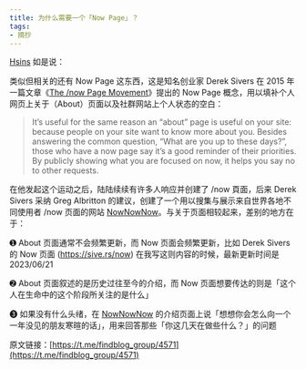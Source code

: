 ```yaml
---
title: 为什么需要一个「Now Page」？
tags:
- 摘抄
---
```

[Hsins](https://t.me/Hsins) 如是说：

类似但相关的还有 Now Page 这东西，这是知名创业家 Derek Sivers 在 2015 年一篇文章《[The /now Page Movement](https://sive.rs/nowff)》提出的 Now Page 概念，用以填补个人网页上关于（About）页面以及社群网站上个人状态的空白：

>It’s useful for the same reason an “about” page is useful on your site: because people on your site want to know more about you. Besides answering the common question, “What are you up to these days?”, those who have a now page say it’s a good reminder of their priorities. By publicly showing what you are focused on now, it helps you say no to other requests.

在他发起这个运动之后，陆陆续续有许多人响应并创建了 /now 頁面，后来 Derek Sivers 采纳 Greg Albritton 的建议，创建了一个用以搜集与展示来自世界各地不同使用者 /now 页面的网站 [NowNowNow](https://nownownow.com/)。与关于页面相较起来，差别的地方在于：

➊ About 页面通常不会频繁更新，而 Now 页面会频繁更新，比如 Derek Sivers 的 Now 页面 (https://sive.rs/now) 在我写这则内容的时候，最新更新时间是 2023/06/21

➋ About 页面叙述的是历史过往至今的介绍，而 Now 页面想要传达的则是「这个人在生命中的这个阶段所关注的是什么」

➌ 如果没有什么头绪，在 [NowNowNow](https://nownownow.com/about) 的介绍页面上说「想想你会怎么向一个一年没见的朋友寒暄的话」，用来回答那些「你这几天在做些什么？」的问题

原文链接：[https://t.me/findblog_group/4571](https://t.me/findblog_group/4571)
